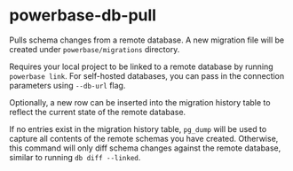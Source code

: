 # powerbase-db-pull

Pulls schema changes from a remote database. A new migration file will be created under `powerbase/migrations` directory.

Requires your local project to be linked to a remote database by running `powerbase link`. For self-hosted databases, you can pass in the connection parameters using `--db-url` flag.

Optionally, a new row can be inserted into the migration history table to reflect the current state of the remote database.

If no entries exist in the migration history table, `pg_dump` will be used to capture all contents of the remote schemas you have created. Otherwise, this command will only diff schema changes against the remote database, similar to running `db diff --linked`.
